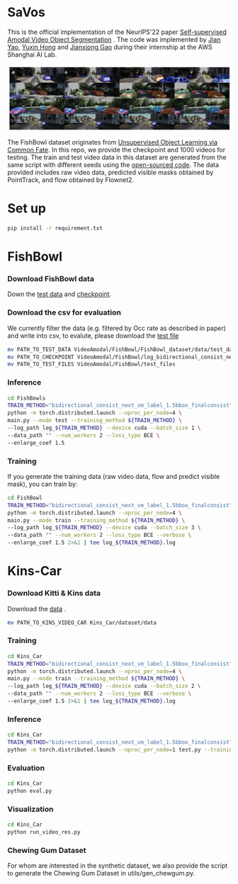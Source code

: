 # SaVos
This is the official implementation of the NeurIPS'22 paper [Self-supervised Amodal Video Object Segmentation](https://arxiv.org/abs/2210.12733) . The code was implemented by [Jian Yao](https://github.com/nigelyaoj), [Yuxin Hong](https://github.com/Solidays-Hung) and [Jianxiong Gao](https://github.com/Jianx-Gao)  during their internship at the AWS Shanghai AI Lab. 

![avatar](srcs/Kins_Car.jpg)

The FishBowl dataset originates from [Unsupervised Object Learning via Common Fate](https://arxiv.org/abs/2110.06562). In this repo, we provide the checkpoint and 1000 videos for testing. The train and test video data in this dataset are generated from the same script with different seeds using the [open-sourced code](https://github.com/amazon-science/common-fate-fishbowl).
The data provided includes raw video data, predicted visible masks obtained by PointTrack, and flow obtained by Flownet2.



# Set up
```bash
pip install -r requirement.txt
```



# FishBowl
### Download FishBowl data
Down the [test data](https://dgl-data.s3.us-west-2.amazonaws.com/dataset/SaVos_release/FISHBOWL/FISHBOWL_test_data.zip)  and [checkpoint](https://dgl-data.s3.us-west-2.amazonaws.com/dataset/SaVos_release/FISHBOWL/FISHBOWL_release_model.ckpt).

### Download the csv for evaluation
We currently filter the data (e.g. filtered by Occ rate as described in paper) and write into csv, to evalute, please download the [test file](https://dgl-data.s3.us-west-2.amazonaws.com/dataset/SaVos_release/test_files.zip)


```bash
mv PATH_TO_TEST_DATA VideoAmodal/FishBowl/FishBowl_dataset/data/test_data
mv PATH_TO_CHECKPOINT VideoAmodal/FishBowl/log_bidirectional_consist_next_vm_label_1.5bbox_finalconsist/best_model.pt
mv PATH_TO_TEST_FILES VideoAmodal/FishBowl/test_files
```



### Inference

```bash
cd FishBowls
TRAIN_METHOD="bidirectional_consist_next_vm_label_1.5bbox_finalconsist"
python -m torch.distributed.launch --nproc_per_node=4 \
main.py --mode test --training_method ${TRAIN_METHOD} \
--log_path log_${TRAIN_METHOD} --device cuda --batch_size 1 \
--data_path "" --num_workers 2 --loss_type BCE \
--enlarge_coef 1.5
```



### Training
If you generate the training data (raw video data, flow and predict visible mask), you can train by:


```bash
cd FishBowl
TRAIN_METHOD="bidirectional_consist_next_vm_label_1.5bbox_finalconsist"
python -m torch.distributed.launch --nproc_per_node=4 \
main.py --mode train --training_method ${TRAIN_METHOD} \
--log_path log_${TRAIN_METHOD} --device cuda --batch_size 3 \
--data_path "" --num_workers 2 --loss_type BCE --verbose \
--enlarge_coef 1.5 2>&1 | tee log_${TRAIN_METHOD}.log
```



# Kins-Car

### Download Kitti & Kins data
Download the [data](https://dgl-data.s3.us-west-2.amazonaws.com/dataset/SaVos_release/KINS_Video_Car/KINS_Video_Car.zip) . 

```bash
mv PATH_TO_KINS_VIDEO_CAR Kins_Car/dataset/data
```



### Training
```bash
cd Kins_Car
TRAIN_METHOD="bidirectional_consist_next_vm_label_1.5bbox_finalconsist"
python -m torch.distributed.launch --nproc_per_node=4 \
main.py --mode train --training_method ${TRAIN_METHOD} \
--log_path log_${TRAIN_METHOD} --device cuda --batch_size 2 \
--data_path "" --num_workers 2 --loss_type BCE --verbose \
--enlarge_coef 1.5 2>&1 | tee log_${TRAIN_METHOD}.log
```



### Inference

```bash
cd Kins_Car
TRAIN_METHOD="bidirectional_consist_next_vm_label_1.5bbox_finalconsist"
python -m torch.distributed.launch --nproc_per_node=1 test.py --training_method ${TRAIN_METHOD}
```



### Evaluation
```bash
cd Kins_Car
python eval.py
```



### Visualization
```bash
cd Kins_Car
python run_video_res.py
```

### Chewing Gum Dataset
For whom are interested in the synthetic dataset, we also provide the script to generate the Chewing Gum Dataset in utils/gen_chewgum.py.
